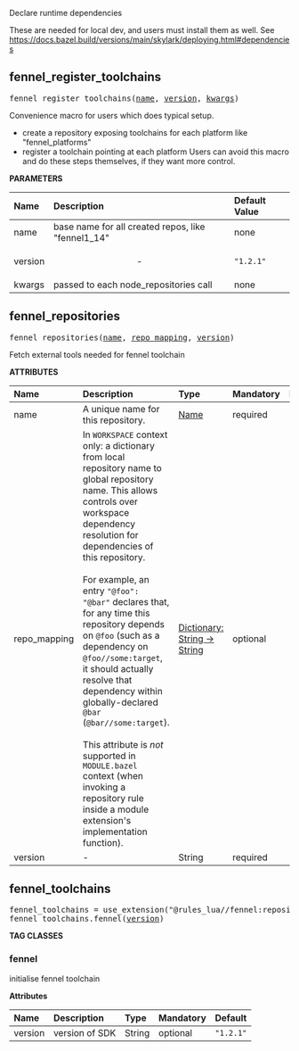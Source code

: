 <!-- Generated with Stardoc: http://skydoc.bazel.build -->

Declare runtime dependencies

These are needed for local dev, and users must install them as well.
See https://docs.bazel.build/versions/main/skylark/deploying.html#dependencies

<a id="fennel_register_toolchains"></a>

## fennel_register_toolchains

<pre>
fennel_register_toolchains(<a href="#fennel_register_toolchains-name">name</a>, <a href="#fennel_register_toolchains-version">version</a>, <a href="#fennel_register_toolchains-kwargs">kwargs</a>)
</pre>

Convenience macro for users which does typical setup.

- create a repository exposing toolchains for each platform like "fennel_platforms"
- register a toolchain pointing at each platform
Users can avoid this macro and do these steps themselves, if they want more control.


**PARAMETERS**


| Name  | Description | Default Value |
| :------------- | :------------- | :------------- |
| <a id="fennel_register_toolchains-name"></a>name |  base name for all created repos, like "fennel1_14"   |  none |
| <a id="fennel_register_toolchains-version"></a>version |  <p align="center"> - </p>   |  `"1.2.1"` |
| <a id="fennel_register_toolchains-kwargs"></a>kwargs |  passed to each node_repositories call   |  none |


<a id="fennel_repositories"></a>

## fennel_repositories

<pre>
fennel_repositories(<a href="#fennel_repositories-name">name</a>, <a href="#fennel_repositories-repo_mapping">repo_mapping</a>, <a href="#fennel_repositories-version">version</a>)
</pre>

Fetch external tools needed for fennel toolchain

**ATTRIBUTES**


| Name  | Description | Type | Mandatory | Default |
| :------------- | :------------- | :------------- | :------------- | :------------- |
| <a id="fennel_repositories-name"></a>name |  A unique name for this repository.   | <a href="https://bazel.build/concepts/labels#target-names">Name</a> | required |  |
| <a id="fennel_repositories-repo_mapping"></a>repo_mapping |  In `WORKSPACE` context only: a dictionary from local repository name to global repository name. This allows controls over workspace dependency resolution for dependencies of this repository.<br><br>For example, an entry `"@foo": "@bar"` declares that, for any time this repository depends on `@foo` (such as a dependency on `@foo//some:target`, it should actually resolve that dependency within globally-declared `@bar` (`@bar//some:target`).<br><br>This attribute is _not_ supported in `MODULE.bazel` context (when invoking a repository rule inside a module extension's implementation function).   | <a href="https://bazel.build/rules/lib/dict">Dictionary: String -> String</a> | optional |  |
| <a id="fennel_repositories-version"></a>version |  -   | String | required |  |


<a id="fennel_toolchains"></a>

## fennel_toolchains

<pre>
fennel_toolchains = use_extension("@rules_lua//fennel:repositories.bzl", "fennel_toolchains")
fennel_toolchains.fennel(<a href="#fennel_toolchains.fennel-version">version</a>)
</pre>


**TAG CLASSES**

<a id="fennel_toolchains.fennel"></a>

### fennel

initialise fennel toolchain

**Attributes**

| Name  | Description | Type | Mandatory | Default |
| :------------- | :------------- | :------------- | :------------- | :------------- |
| <a id="fennel_toolchains.fennel-version"></a>version |  version of SDK   | String | optional |  `"1.2.1"`  |


